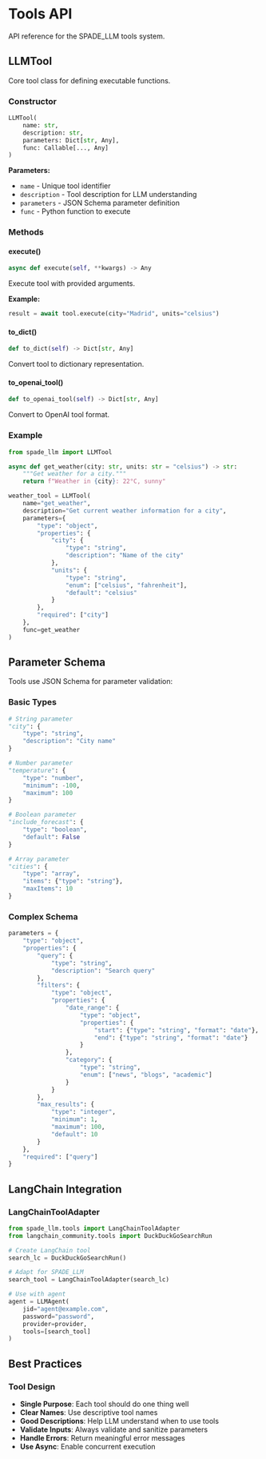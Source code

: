 # Tools API

API reference for the SPADE_LLM tools system.

## LLMTool

Core tool class for defining executable functions.

### Constructor

```python
LLMTool(
    name: str,
    description: str,
    parameters: Dict[str, Any],
    func: Callable[..., Any]
)
```

**Parameters:**

- `name` - Unique tool identifier
- `description` - Tool description for LLM understanding
- `parameters` - JSON Schema parameter definition
- `func` - Python function to execute

### Methods

#### execute()

```python
async def execute(self, **kwargs) -> Any
```

Execute tool with provided arguments.

**Example:**

```python
result = await tool.execute(city="Madrid", units="celsius")
```

#### to_dict()

```python
def to_dict(self) -> Dict[str, Any]
```

Convert tool to dictionary representation.

#### to_openai_tool()

```python
def to_openai_tool(self) -> Dict[str, Any]
```

Convert to OpenAI tool format.

### Example

```python
from spade_llm import LLMTool

async def get_weather(city: str, units: str = "celsius") -> str:
    """Get weather for a city."""
    return f"Weather in {city}: 22°C, sunny"

weather_tool = LLMTool(
    name="get_weather",
    description="Get current weather information for a city",
    parameters={
        "type": "object",
        "properties": {
            "city": {
                "type": "string",
                "description": "Name of the city"
            },
            "units": {
                "type": "string",
                "enum": ["celsius", "fahrenheit"],
                "default": "celsius"
            }
        },
        "required": ["city"]
    },
    func=get_weather
)
```

## Parameter Schema

Tools use JSON Schema for parameter validation:

### Basic Types

```python
# String parameter
"city": {
    "type": "string",
    "description": "City name"
}

# Number parameter  
"temperature": {
    "type": "number",
    "minimum": -100,
    "maximum": 100
}

# Boolean parameter
"include_forecast": {
    "type": "boolean",
    "default": False
}

# Array parameter
"cities": {
    "type": "array",
    "items": {"type": "string"},
    "maxItems": 10
}
```

### Complex Schema

```python
parameters = {
    "type": "object",
    "properties": {
        "query": {
            "type": "string",
            "description": "Search query"
        },
        "filters": {
            "type": "object",
            "properties": {
                "date_range": {
                    "type": "object",
                    "properties": {
                        "start": {"type": "string", "format": "date"},
                        "end": {"type": "string", "format": "date"}
                    }
                },
                "category": {
                    "type": "string",
                    "enum": ["news", "blogs", "academic"]
                }
            }
        },
        "max_results": {
            "type": "integer",
            "minimum": 1,
            "maximum": 100,
            "default": 10
        }
    },
    "required": ["query"]
}
```

## LangChain Integration

### LangChainToolAdapter

```python
from spade_llm.tools import LangChainToolAdapter
from langchain_community.tools import DuckDuckGoSearchRun

# Create LangChain tool
search_lc = DuckDuckGoSearchRun()

# Adapt for SPADE_LLM
search_tool = LangChainToolAdapter(search_lc)

# Use with agent
agent = LLMAgent(
    jid="agent@example.com",
    password="password",
    provider=provider,
    tools=[search_tool]
)
```


## Best Practices

### Tool Design

- **Single Purpose**: Each tool should do one thing well
- **Clear Names**: Use descriptive tool names
- **Good Descriptions**: Help LLM understand when to use tools
- **Validate Inputs**: Always validate and sanitize parameters
- **Handle Errors**: Return meaningful error messages
- **Use Async**: Enable concurrent execution
